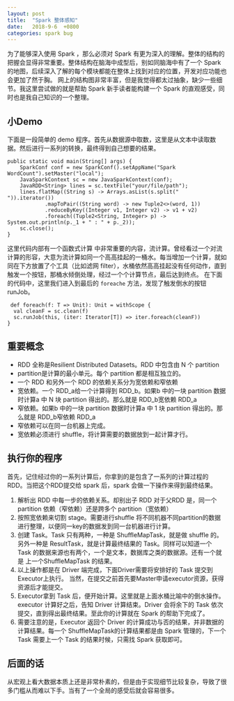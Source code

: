 ```yaml
---
layout: post
title:  "Spark 整体感知"
date:   2018-9-6  +0800
categories: spark bug
---
```





为了能够深入使用 Spark ，那么必须对 Spark 有更为深入的理解。整体的结构的把握会显得非常重要。整体结构在脑海中成型后，别如同脑海中有了一个 Spark 的地图，后续深入了解的每个模块都能在整体上找到对应的位置，开发对应功能也会更加了然于胸。
网上的结构图非常丰富，但是我觉得都太过抽象，缺少一些细节。我这里尝试做的就是帮助 Spark 新手读者能构建一个 Spark 的直观感受，同时也是我自己知识的一个整理。

## 小Demo
下面是一段简单的 demo 程序。首先从数据源中取数，这里是从文本中读取数据。然后进行一系列的转换，最终得到自己想要的结果。
```
public static void main(String[] args) {
    SparkConf conf = new SparkConf().setAppName("Spark WordCount").setMaster("local");
    JavaSparkContext sc = new JavaSparkContext(conf);
    JavaRDD<String> lines = sc.textFile("your/file/path");
    lines.flatMap((String s) -> Arrays.asList(s.split(" ")).iterator())
            .mapToPair((String word) -> new Tuple2<>(word, 1))
            .reduceByKey((Integer v1, Integer v2) -> v1 + v2)
            .foreach((Tuple2<String, Integer> p) -> System.out.println(p._1 + " : " + p._2));
    sc.close();
}

```
这里代码内部有一个函数式计算 中非常重要的内容，流计算。曾经看过一个对流计算的形容，大意为流计算如同一个高高挂起的一桶水。每当增加一个计算，就如同在下方放置了个工具（比如滤网 filter），水桶依然高高挂起没有任何动作，直到触发一个按钮，那桶水倾倒处理，经过一个个计算节点，最后达到终点。
在下面的代码中，这里我们进入到最后的 `foreache` 方法，发现了触发倒水的按钮runJob。

```
 def foreach(f: T => Unit): Unit = withScope {
  val cleanF = sc.clean(f)
  sc.runJob(this, (iter: Iterator[T]) => iter.foreach(cleanF))
}

```

## 重要概念
* RDD 全称是Resilient Distributed Datasets。RDD 中包含由 N 个 partition 
* partition是计算的最小单元。每个 partition 都是相互独立的。
* 一个 RDD 和另外一个 RDD 的依赖关系分为宽依赖和窄依赖
* 宽依赖。一个 RDD_a给一个计算得到 RDD_b。如果b 中的一块 partition 数据时计算a 中 N 块 partition 得出的。那么就是 RDD_b宽依赖 RDD_a
* 窄依赖。如果b 中的一块 partition 数据时计算a 中 1 块 partition 得出的。那么就是 RDD_b窄依赖 RDD_a
* 窄依赖可以在同一台机器上完成。
* 宽依赖必须进行 shuffle，将计算需要的数据放到一起计算才行。

## 执行你的程序
首先，记住经过你的一系列计算后，你拿到的是包含了一系列的计算过程的RDD。当把这个RDD提交给 spark 后，spark 会做一下操作来得到最终结果。
1. 解析出 RDD 中每一步的依赖关系。却别出子 RDD 对于父RDD 是，同一个partition 依赖（窄依赖）还是跨多个 partition（宽依赖）
2. 按照宽依赖来切割 stage。需要进行shuffle 将不同机器不同partition的数据进行整理，以便同一key的数据发到同一台机器进行计算。
3. 创建 Task。Task 只有两种，一种是 ShuffleMapTask，就是做 shuffle 的。另外一种是 ResultTask，就是计算最终结果的 Task。同样可以知道一个 Task 的数据来源也有两个，一个是文本，数据库之类的数据源。还有一个就是 上一个ShuffleMapTask 的结果。
4. 以上操作都是在 Driver 端完成，下面Driver需要将安排好的 Task 提交到 Executor上执行。 当然，在提交之前首先要Master申请executor资源，获得资源后才能提交。
5. Executor拿到 Task 后，便开始计算。这里就是上面水桶比喻中的倒水操作。executor 计算好之后，告知 Driver 计算结束。Driver 会将余下的 Task 依次提交，直到得出最终结果。至此你的计算就在 Spark 的帮助下完成了。
6. 需要注意的是，Executor 返回个 Driver 的计算成功与否的结果，并非数据的计算结果。每一个 ShuffleMapTask的计算结果都是由 Spark 管理的，下一个 Task 需要上一个 Task 的结果时候，只需找 Spark 获取即可。


## 后面的话
从宏观上看大数据本质上还是非常朴素的，但是由于实现细节比较复杂，导致了很多门槛从而难以下手。当有了一个全局的感受后就会容易很多。










